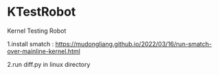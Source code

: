 # KTestRobot
Kernel Testing Robot

1.install smatch : https://mudongliang.github.io/2022/03/16/run-smatch-over-mainline-kernel.html


2.run diff.py in linux directory 